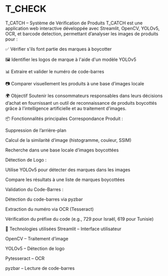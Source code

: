 # T_CHECK
 T_CATCH – Système de Vérification de Produits
T_CATCH est une application web interactive développée avec Streamlit, OpenCV, YOLOv5, OCR, et barcode detection, permettant d’analyser les images de produits pour :

✅ Vérifier s'ils font partie des marques à boycotter

🖼️ Identifier les logos de marque à l'aide d'un modèle YOLOv5

📊 Extraire et valider le numéro de code-barres

📷 Comparer visuellement les produits à une base d’images locale

🌍 Objectif
Soutenir les consommateurs responsables dans leurs décisions d’achat en fournissant un outil de reconnaissance de produits boycottés grâce à l’intelligence artificielle et au traitement d’images.

📦 Fonctionnalités principales
Correspondance Produit :

Suppression de l’arrière-plan

Calcul de la similarité d’image (histogramme, couleur, SSIM)

Recherche dans une base locale d’images boycottées

Détection de Logo :

Utilise YOLOv5 pour détecter des marques dans les images

Compare les résultats à une liste de marques boycottées

Validation du Code-Barres :

Détection du code-barres via pyzbar

Extraction du numéro via OCR (Tesseract)

Vérification du préfixe du code (e.g., 729 pour Israël, 619 pour Tunisie)

🧰 Technologies utilisées
Streamlit – Interface utilisateur

OpenCV – Traitement d’image

YOLOv5 – Détection de logo

Pytesseract – OCR

pyzbar – Lecture de code-barres

